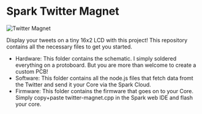 Spark Twitter Magnet
==============

![Twitter Magnet](https://github.com/spark/twitter-magnet/blob/master/twitter-magnet.jpg)

Display your tweets on a tiny 16x2 LCD with this project! This repository contains all the necessary files to get you started.

  * Hardware: This folder contains the schematic. I simply soldered everything on a protoboard. But you are more than welcome to create a custom PCB!
  * Software: This folder contains all the node.js files that fetch data fromt the Twitter and send it your Core via the Spark Cloud.
  * Firmware: This folder contains the firmware that goes on to your Core. Simply copy+paste twitter-magnet.cpp in the Spark web IDE and flash your core.
  
